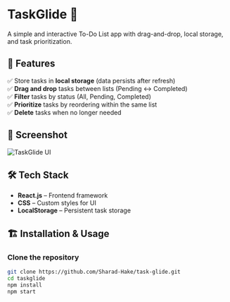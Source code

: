 # TaskGlide 📝  
A simple and interactive To-Do List app with drag-and-drop, local storage, and task prioritization.

## 🚀 Features  
✅ Store tasks in **local storage** (data persists after refresh)  
✅ **Drag and drop** tasks between lists (Pending ↔ Completed)  
✅ **Filter** tasks by status (All, Pending, Completed)  
✅ **Prioritize** tasks by reordering within the same list  
✅ **Delete** tasks when no longer needed  

## 📸 Screenshot  
![TaskGlide UI](./screenshot.png)  

## 🛠 Tech Stack  
- **React.js** – Frontend framework  
- **CSS** – Custom styles for UI  
- **LocalStorage** – Persistent task storage  

## 🏗 Installation & Usage  
### Clone the repository  
```bash
git clone https://github.com/Sharad-Hake/task-glide.git
cd taskglide
npm install
npm start
